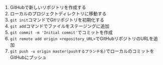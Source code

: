 1. GitHubで新しいリポジトリを作成する
2. ローカルのプロジェクトディレクトリに移動する
3. ```git init```コマンドでGitリポジトリを初期化する
4. ```git add```コマンドでファイルをステージングに追加
5. ```git commit -m 'Initial commit'```でコミットを作成
6. ```git remote add origin <repository_URL>```でGitHubリポジトリのURLを追加
7. ```git push -u origin master(pushするブランチ名)```でローカルのコミットをGitHubにプッシュ
